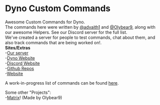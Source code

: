 # Dyno Custom Commands
Awesome Custom Commands for Dyno.  
The commands here were written by [@advaith1](https://github.com/advaith1) and [@Olybear9](https://github.com/Olybear9), along with our awesome Helpers. See our Discord server for the full list.  
We've created a server for people to test commands, chat about them, and also track commands that are being worked on!.  
**Sites/Extras**  
-[Our server](https://discord.gg/e7R8J68)  
-[Dyno Website](https://dyno.gg)  
-[Discord Website](https://discord.gg)  
-[Github Repos](https://github.com/DynoCC)  
-[Website](https://dynocc.tk)

A work-in-progress list of commands can be found [here](https://dynocc.tk/Command%20List).

Some other "Projects":  
-[Matrix](https://dynocc.tk/bored)! (Made by Olybear9)
